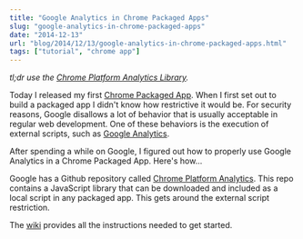 ```yaml
---
title: "Google Analytics in Chrome Packaged Apps"
slug: "google-analytics-in-chrome-packaged-apps"
date: "2014-12-13"
url: "blog/2014/12/13/google-analytics-in-chrome-packaged-apps.html"
tags: ["tutorial", "chrome app"]
---
```


*tl;dr use the
[Chrome Platform Analytics Library](https://github.com/GoogleChrome/chrome-platform-analytics/wiki).*

Today I released my first [Chrome Packaged App](https://insomnia.rest). When I first set out to
build a packaged app I didn't know how restrictive it would be. For security reasons, Google
disallows a lot of behavior that is usually acceptable in regular web development. One of these
behaviors is the execution of external scripts, such as
[Google Analytics](https://www.google.com/analytics/).

After spending a while on Google, I figured out how to properly use Google Analytics in a Chrome
Packaged App. Here's how...

Google has a Github repository called
[Chrome Platform Analytics](https://github.com/GoogleChrome/chrome-platform-analytics). This repo
contains a JavaScript library that can be downloaded and included as a local script in any
packaged app. This gets around the external script restriction.

The [wiki](https://github.com/GoogleChrome/chrome-platform-analytics/wiki) provides all the
instructions needed to get started.
